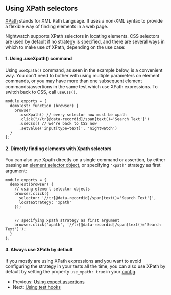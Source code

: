 ## Using XPath selectors

<a href="https://developer.mozilla.org/en-US/docs/Web/XPath" target="_blank">XPath</a> stands for XML Path Language. It uses a non-XML syntax to provide a flexible way of finding elements in a web page. 
 
Nightwatch supports XPath selectors in locating elements. CSS selectors are used by default if no strategy is specified, and there are several ways in which to make use of XPath, depending on the use case: 

#### 1. Using .useXpath() command

Using `useXpath()` command, as seen in the example below, is a convenient way. You don't need to bother with using multiple parameters on element commands, or you may have more than one subsequent element commands/assertions in the same test which use XPath expressions. To switch back to CSS, call `useCss()`.

<div class="sample-test"><pre data-language="javascript">
<code class="language-javascript">module.exports = {
  demoTest: function (browser) {
    browser
      .useXpath() // every selector now must be xpath
      .click("//tr[@data-recordid]/span[text()='Search Text']")
      .useCss() // we're back to CSS now
      .setValue('input[type=text]', 'nightwatch')
  }
};</code></pre></div>

#### 2. Directly finding elements with Xpath selectors

You can also use Xpath directly on a single command or assertion, by either passing an [element selector object][11], or specifying `'xpath'` strategy as first argument:

<div class="sample-test"><pre data-language="javascript">
<code class="language-javascript">module.exports = {
  demoTest(browser) {
    // using element selector objects
    browser.click({
      selector: '//tr[@data-recordid]/span[text()='Search Text']',
      locateStrategy: 'xpath'
    });
    <br>
    // specifying xpath strategy as first argument
    browser.click('xpath', '//tr[@data-recordid]/span[text()='Search Text']');
  }
};</code></pre></div>

#### 3. Always use XPath by default

If you mostly are using XPath expressions and you want to avoid configuring the strategy in your tests all the time, you can also use XPath by default by setting the property `use_xpath: true` in your [config][10].

- Previous: [Using expect assertions](/guide/using-nightwatch/expect-assertions.html)
- Next: [Using test hooks](/guide/using-nightwatch/using-test-hooks.html)

[10]:   /gettingstarted/configuration/#extended-settings
[11]:   /guide/working-with-page-objects/#element-properties
